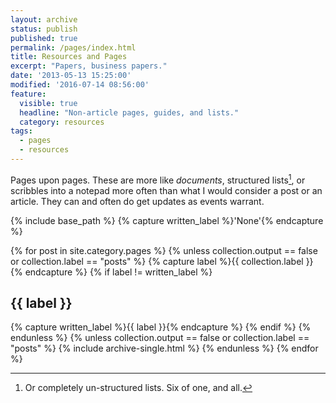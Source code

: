 ```yaml
---
layout: archive
status: publish
published: true
permalink: /pages/index.html
title: Resources and Pages
excerpt: "Papers, business papers."
date: '2013-05-13 15:25:00'
modified: '2016-07-14 08:56:00'
feature:
  visible: true
  headline: "Non-article pages, guides, and lists."
  category: resources
tags: 
  - pages
  - resources
---
```


Pages upon pages. These are more like *documents*, structured lists[^un], or scribbles into a notepad more often than what I would consider a post or an article. They can and often do get updates as events warrant.

[^un]: Or completely un-structured lists. Six of one, and all.

{% include base_path %}
{% capture written_label %}'None'{% endcapture %}

{% for post in site.category.pages %}
  {% unless collection.output == false or collection.label == "posts" %}
    {% capture label %}{{ collection.label }}{% endcapture %}
    {% if label != written_label %}
      <h2 id="{{ label | slugify }}" class="archive__subtitle">{{ label }}</h2>
      {% capture written_label %}{{ label }}{% endcapture %}
    {% endif %}
  {% endunless %}
    {% unless collection.output == false or collection.label == "posts" %}
      {% include archive-single.html %}
    {% endunless %}
{% endfor %}

